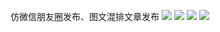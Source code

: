 仿微信朋友圈发布、图文混排文章发布
![](http://oqe10cpgp.bkt.clouddn.com/topic001.jpg-github)
![](http://oqe10cpgp.bkt.clouddn.com/topic002.jpg-github)
![](http://oqe10cpgp.bkt.clouddn.com/topic003.jpg-github)
![](http://oqe10cpgp.bkt.clouddn.com/topic004.jpg-github)

